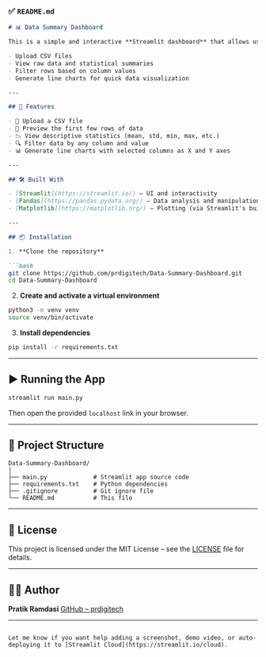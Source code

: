 ### ✅ `README.md`

````markdown
# 📊 Data Summary Dashboard

This is a simple and interactive **Streamlit dashboard** that allows users to:

- Upload CSV files
- View raw data and statistical summaries
- Filter rows based on column values
- Generate line charts for quick data visualization

---

## 🚀 Features

- 📁 Upload a CSV file
- 🧾 Preview the first few rows of data
- 📉 View descriptive statistics (mean, std, min, max, etc.)
- 🔍 Filter data by any column and value
- 📊 Generate line charts with selected columns as X and Y axes

---

## 🛠️ Built With

- [Streamlit](https://streamlit.io/) – UI and interactivity
- [Pandas](https://pandas.pydata.org/) – Data analysis and manipulation
- [Matplotlib](https://matplotlib.org/) – Plotting (via Streamlit's built-in support)

---

## 📦 Installation

1. **Clone the repository**

```bash
git clone https://github.com/prdigitech/Data-Summary-Dashboard.git
cd Data-Summary-Dashboard
````

2. **Create and activate a virtual environment**

```bash
python3 -m venv venv
source venv/bin/activate
```

3. **Install dependencies**

```bash
pip install -r requirements.txt
```

---

## ▶️ Running the App

```bash
streamlit run main.py
```

Then open the provided `localhost` link in your browser.

---

## 📁 Project Structure

```
Data-Summary-Dashboard/
│
├── main.py             # Streamlit app source code
├── requirements.txt    # Python dependencies
├── .gitignore          # Git ignore file
└── README.md           # This file
```

---

## 📄 License

This project is licensed under the MIT License – see the [LICENSE](LICENSE) file for details.

---

## 🙋‍♂️ Author

**Pratik Ramdasi**
[GitHub – prdigitech](https://github.com/prdigitech)

---

```

Let me know if you want help adding a screenshot, demo video, or auto-deploying it to [Streamlit Cloud](https://streamlit.io/cloud).
```
